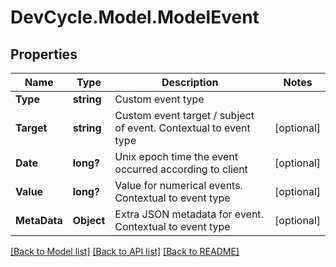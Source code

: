 # DevCycle.Model.ModelEvent
## Properties

Name | Type | Description | Notes
------------ | ------------- | ------------- | -------------
**Type** | **string** | Custom event type | 
**Target** | **string** | Custom event target / subject of event. Contextual to event type | [optional] 
**Date** | **long?** | Unix epoch time the event occurred according to client | [optional] 
**Value** | **long?** | Value for numerical events. Contextual to event type | [optional] 
**MetaData** | **Object** | Extra JSON metadata for event. Contextual to event type | [optional] 

[[Back to Model list]](../README.md#documentation-for-models) [[Back to API list]](../README.md#documentation-for-api-endpoints) [[Back to README]](../README.md)

